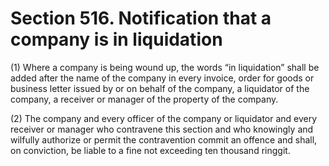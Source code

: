 # Section 516. Notification that a company is in liquidation

 \(1\) Where a company is being wound up, the words “in liquidation” shall be added after the name of the company in every invoice, order for goods or business letter issued by or on behalf of the company, a liquidator of the company, a receiver or manager of the property of the company.

\(2\) The company and every officer of the company or liquidator and every receiver or manager who contravene this section and who knowingly and wilfully authorize or permit the contravention commit an offence and shall, on conviction, be liable to a fine not exceeding ten thousand ringgit.

